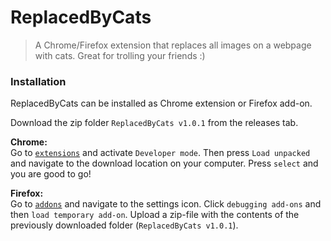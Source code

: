 # ReplacedByCats
> A Chrome/Firefox extension that replaces all images on a webpage with cats. Great for trolling your friends :)

### Installation 
ReplacedByCats can be installed as Chrome extension or Firefox add-on.

Download the zip folder `ReplacedByCats v1.0.1` from the releases tab.

**Chrome:** <br>
Go to [`extensions`](chrome://extensions/) and activate `Developer mode`. Then press `Load unpacked` and navigate to the download location on your computer. Press `select` and you are good to go!

**Firefox:** <br>
Go to [`addons`](about:addons) and navigate to the settings icon. Click `debugging add-ons` and then `load temporary add-on`. Upload a zip-file with the contents of the previously downloaded folder (`ReplacedByCats v1.0.1`).
